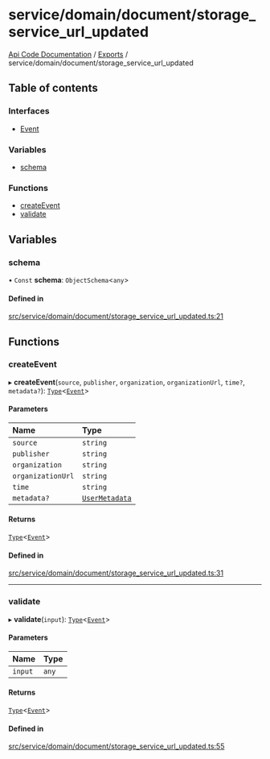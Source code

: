 # service/domain/document/storage\_service\_url\_updated
[Api Code Documentation](../README.md) / [Exports](../modules.md) / service/domain/document/storage\_service\_url\_updated

## Table of contents

### Interfaces

- [Event](../interfaces/service_domain_document_storage_service_url_updated.Event.md)

### Variables

- [schema](service_domain_document_storage_service_url_updated.md#schema)

### Functions

- [createEvent](service_domain_document_storage_service_url_updated.md#createevent)
- [validate](service_domain_document_storage_service_url_updated.md#validate)

## Variables

### schema

• `Const` **schema**: `ObjectSchema`\<`any`\>

#### Defined in

[src/service/domain/document/storage_service_url_updated.ts:21](https://github.com/openkfw/TruBudget/blob/c993c60c/api/src/service/domain/document/storage_service_url_updated.ts#L21)

## Functions

### createEvent

▸ **createEvent**(`source`, `publisher`, `organization`, `organizationUrl`, `time?`, `metadata?`): [`Type`](result.md#type)\<[`Event`](../interfaces/service_domain_document_storage_service_url_updated.Event.md)\>

#### Parameters

| Name | Type |
| :------ | :------ |
| `source` | `string` |
| `publisher` | `string` |
| `organization` | `string` |
| `organizationUrl` | `string` |
| `time` | `string` |
| `metadata?` | [`UserMetadata`](service_domain_metadata.md#usermetadata) |

#### Returns

[`Type`](result.md#type)\<[`Event`](../interfaces/service_domain_document_storage_service_url_updated.Event.md)\>

#### Defined in

[src/service/domain/document/storage_service_url_updated.ts:31](https://github.com/openkfw/TruBudget/blob/c993c60c/api/src/service/domain/document/storage_service_url_updated.ts#L31)

___

### validate

▸ **validate**(`input`): [`Type`](result.md#type)\<[`Event`](../interfaces/service_domain_document_storage_service_url_updated.Event.md)\>

#### Parameters

| Name | Type |
| :------ | :------ |
| `input` | `any` |

#### Returns

[`Type`](result.md#type)\<[`Event`](../interfaces/service_domain_document_storage_service_url_updated.Event.md)\>

#### Defined in

[src/service/domain/document/storage_service_url_updated.ts:55](https://github.com/openkfw/TruBudget/blob/c993c60c/api/src/service/domain/document/storage_service_url_updated.ts#L55)
